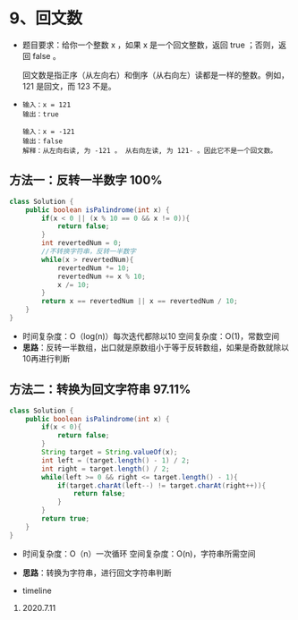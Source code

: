 # 9、回文数

- 题目要求：给你一个整数 x ，如果 x 是一个回文整数，返回 true ；否则，返回 false 。

  回文数是指正序（从左向右）和倒序（从右向左）读都是一样的整数。例如，121 是回文，而 123 不是。

- ```
  输入：x = 121
  输出：true
  
  输入：x = -121
  输出：false
  解释：从左向右读, 为 -121 。 从右向左读, 为 121- 。因此它不是一个回文数。
  ```

## 方法一：反转一半数字 100%

```java
class Solution {
    public boolean isPalindrome(int x) {
        if(x < 0 || (x % 10 == 0 && x != 0)){
            return false;
        }
        int revertedNum = 0;
        //不转换字符串，反转一半数字
        while(x > revertedNum){
            revertedNum *= 10;
            revertedNum += x % 10;
            x /= 10;
        }
        return x == revertedNum || x == revertedNum / 10;
    }
}
```

- 时间复杂度：O（log(n)）每次迭代都除以10
  空间复杂度：O(1)，常数空间
- **思路**：反转一半数组，出口就是原数组小于等于反转数组，如果是奇数就除以10再进行判断

## 方法二：转换为回文字符串 97.11%

```java
class Solution {
    public boolean isPalindrome(int x) {
        if(x < 0){
            return false;
        }
        String target = String.valueOf(x);
        int left = (target.length() - 1) / 2;
        int right = target.length() / 2;
        while(left >= 0 && right <= target.length() - 1){
            if(target.charAt(left--) != target.charAt(right++)){
                return false;
            }
        }
        return true;
    }
}
```

- 时间复杂度：O（n）一次循环
  空间复杂度：O(n)，字符串所需空间
- **思路**：转换为字符串，进行回文字符串判断



- timeline

1. 2020.7.11

